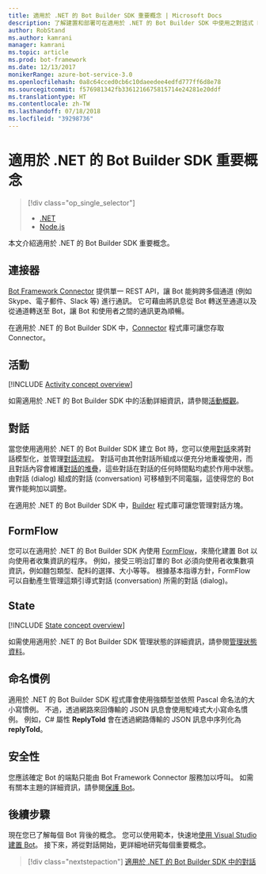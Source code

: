 ```yaml
---
title: 適用於 .NET 的 Bot Builder SDK 重要概念 | Microsoft Docs
description: 了解建置和部署可在適用於 .NET 的 Bot Builder SDK 中使用之對話式 Bot 所需的重要概念和工具。
author: RobStand
ms.author: kamrani
manager: kamrani
ms.topic: article
ms.prod: bot-framework
ms.date: 12/13/2017
monikerRange: azure-bot-service-3.0
ms.openlocfilehash: 0a8c64cced0cb6c10daeedee4edfd777ff6d8e78
ms.sourcegitcommit: f576981342fb3361216675815714e24281e20ddf
ms.translationtype: HT
ms.contentlocale: zh-TW
ms.lasthandoff: 07/18/2018
ms.locfileid: "39298736"
---
```

# <a name="key-concepts-in-the-bot-builder-sdk-for-net"></a>適用於 .NET 的 Bot Builder SDK 重要概念
> [!div class="op_single_selector"]
> - [.NET](../dotnet/bot-builder-dotnet-concepts.md)
> - [Node.js](../nodejs/bot-builder-nodejs-concepts.md)

本文介紹適用於 .NET 的 Bot Builder SDK 重要概念。

## <a name="connector"></a>連接器

[Bot Framework Connector](bot-builder-dotnet-connector.md) 提供單一 REST API，讓 Bot 能夠跨多個通道 (例如 Skype、電子郵件、Slack 等) 進行通訊。 它可藉由將訊息從 Bot 轉送至通道以及從通道轉送至 Bot，讓 Bot 和使用者之間的通訊更為順暢。 

在適用於 .NET 的 Bot Builder SDK 中，[Connector][connectorLibrary] 程式庫可讓您存取 Connector。 

## <a name="activity"></a>活動

[!INCLUDE [Activity concept overview](../includes/snippet-dotnet-concept-activity.md)]

如需適用於 .NET 的 Bot Builder SDK 中的活動詳細資訊，請參閱[活動概觀](bot-builder-dotnet-activities.md)。

## <a name="dialog"></a>對話

當您使用適用於 .NET 的 Bot Builder SDK 建立 Bot 時，您可以使用[對話](bot-builder-dotnet-dialogs.md)來將對話模型化，並管理[對話流程](../bot-service-design-conversation-flow.md#dialog-stack)。 對話可由其他對話所組成以便充分地重複使用，而且對話內容會維護[對話的堆疊](../bot-service-design-conversation-flow.md)，這些對話在對話的任何時間點均處於作用中狀態。 由對話 \(dialog\) 組成的對話 \(conversation\) 可移植到不同電腦，這使得您的 Bot 實作能夠加以調整。 

在適用於 .NET 的 Bot Builder SDK 中，[Builder][builderLibrary] 程式庫可讓您管理對話方塊。

## <a name="formflow"></a>FormFlow

您可以在適用於 .NET 的 Bot Builder SDK 內使用 [FormFlow](bot-builder-dotnet-formflow.md)，來簡化建置 Bot 以向使用者收集資訊的程序。 例如，接受三明治訂單的 Bot 必須向使用者收集數項資訊，例如麵包類型、配料的選擇、大小等等。 根據基本指導方針，FormFlow 可以自動產生管理這類引導式對話 \(conversation\) 所需的對話 \(dialog\)。

## <a name="state"></a>State

[!INCLUDE [State concept overview](../includes/snippet-dotnet-concept-state.md)]

如需使用適用於 .NET 的 Bot Builder SDK 管理狀態的詳細資訊，請參閱[管理狀態資料](bot-builder-dotnet-state.md)。

## <a name="naming-conventions"></a>命名慣例

適用於 .NET 的 Bot Builder SDK 程式庫會使用強類型並依照 Pascal 命名法的大小寫慣例。 不過，透過網路來回傳輸的 JSON 訊息會使用駝峰式大小寫命名慣例。 例如，C# 屬性 **ReplyToId** 會在透過網路傳輸的 JSON 訊息中序列化為 **replyToId**。

## <a name="security"></a>安全性

您應該確定 Bot 的端點只能由 Bot Framework Connector 服務加以呼叫。 如需有關本主題的詳細資訊，請參閱[保護 Bot](bot-builder-dotnet-security.md)。

## <a name="next-steps"></a>後續步驟

現在您已了解每個 Bot 背後的概念。 您可以使用範本，快速地[使用 Visual Studio 建置 Bot](bot-builder-dotnet-quickstart.md)。 接下來，將從對話開始，更詳細地研究每個重要概念。

> [!div class="nextstepaction"]
> [適用於 .NET 的 Bot Builder SDK 中的對話](bot-builder-dotnet-dialogs.md)

[connectorLibrary]: /dotnet/api/microsoft.bot.connector

[builderLibrary]: /dotnet/api/microsoft.bot.builder.dialogs
